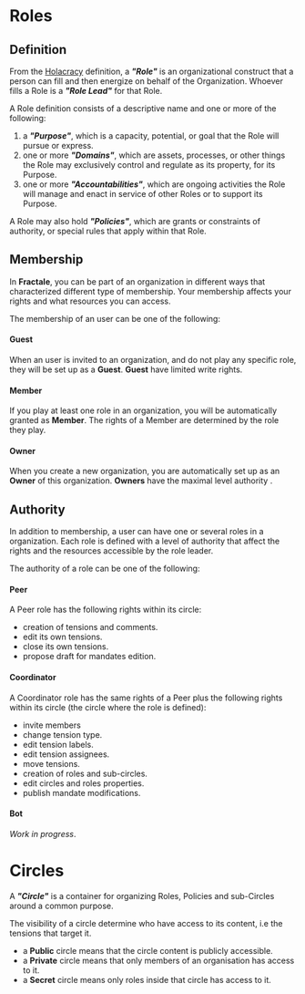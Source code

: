 # Roles

## Definition

From the [Holacracy](https://github.com/holacracyone) definition, a  ***"Role"*** is an organizational construct that a person can fill and then energize on behalf of the Organization. Whoever fills a Role is a ***"Role Lead"*** for that Role.

A Role definition consists of a descriptive name and one or more of the following:

1. a ***"Purpose"***, which is a capacity, potential, or goal that the Role will pursue or express.
2. one or more ***"Domains"***, which are assets, processes, or other things the Role may exclusively control and regulate as its property, for its Purpose.
3. one or more ***"Accountabilities"***, which are ongoing activities the Role will manage and enact in service of other Roles or to support its Purpose.

A Role may also hold ***"Policies"***, which are grants or constraints of authority, or special rules that apply within that Role.

## Membership

In **Fractale**, you can be part of an organization in different ways that characterized different type of membership. Your membership affects your rights and what resources you can access.  

The membership of an user can be one of the following: 

#### Guest

When an user is invited to an organization, and do not play any specific role, they will be set up as a **Guest**. **Guest** have limited write rights.

#### Member

If you play at least one role in an organization, you will be automatically granted as **Member**. The rights of a Member are determined by the role they play.

#### Owner

When you create a new organization, you are automatically set up as an **Owner** of this organization. **Owners** have the maximal level authority .

## Authority

In addition to membership, a user can have one or several roles in a organization. Each role is defined with a level of authority that affect the rights and the resources accessible by the role leader.  

The authority of a role can be one of the following: 

#### Peer

A Peer role has the following rights within its circle:

* creation of tensions and comments.
* edit its own tensions.
* close its own tensions.
* propose draft for mandates edition.

#### Coordinator

A Coordinator role has the same rights of a Peer plus the following rights within its circle (the circle where the role is defined):

* invite members
* change tension type.
* edit tension labels.
* edit tension assignees.
* move tensions.
* creation of roles and sub-circles.
* edit circles and roles properties.
* publish mandate modifications.


#### Bot

*Work in progress*.



# Circles


A ***"Circle"*** is a container for organizing Roles,  Policies and sub-Circles around a common purpose.

The visibility of a circle determine who have access to its content, i.e the tensions that target it.

* a **Public** circle means that the circle content is publicly accessible. 
* a **Private** circle means that only members of an organisation has access to it.
* a **Secret** circle means only roles inside that circle has access to it.

